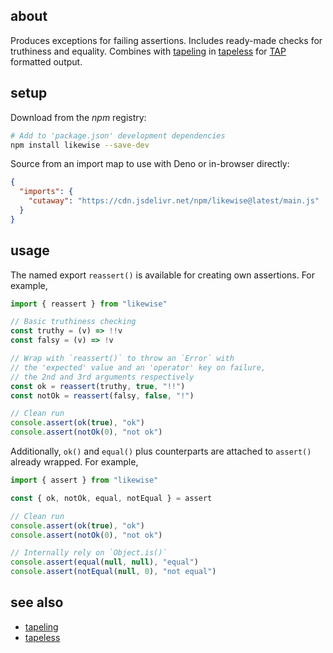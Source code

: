 ## about

Produces exceptions for failing assertions. Includes ready-made checks for truthiness and equality. Combines with [tapeling](https://npm.im/tapeling) in [tapeless](https://npm.im/tapeless) for [TAP](https://testanything.org) formatted output.

## setup

Download from the _npm_ registry:

```sh
# Add to 'package.json' development dependencies
npm install likewise --save-dev
```

Source from an import map to use with Deno or in-browser directly:

```json
{
  "imports": {
    "cutaway": "https://cdn.jsdelivr.net/npm/likewise@latest/main.js"
  }
}
```

## usage

The named export `reassert()` is available for creating own assertions. For example,

```js
import { reassert } from "likewise"

// Basic truthiness checking
const truthy = (v) => !!v
const falsy = (v) => !v

// Wrap with `reassert()` to throw an `Error` with
// the 'expected' value and an 'operator' key on failure,
// the 2nd and 3rd arguments respectively
const ok = reassert(truthy, true, "!!")
const notOk = reassert(falsy, false, "!")

// Clean run
console.assert(ok(true), "ok")
console.assert(notOk(0), "not ok")
```

Additionally, `ok()` and `equal()` plus counterparts are attached to `assert()` already wrapped. For example,

```js
import { assert } from "likewise"

const { ok, notOk, equal, notEqual } = assert

// Clean run
console.assert(ok(true), "ok")
console.assert(notOk(0), "not ok")

// Internally rely on `Object.is()`
console.assert(equal(null, null), "equal")
console.assert(notEqual(null, 0), "not equal")
```

## see also

- [tapeling](https://github.com/thewhodidthis/tapeling)
- [tapeless](https://github.com/thewhodidthis/tapeless)
